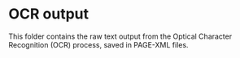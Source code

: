 # OCR output

This folder contains the raw text output from the Optical Character Recognition (OCR) process, saved in PAGE-XML files.